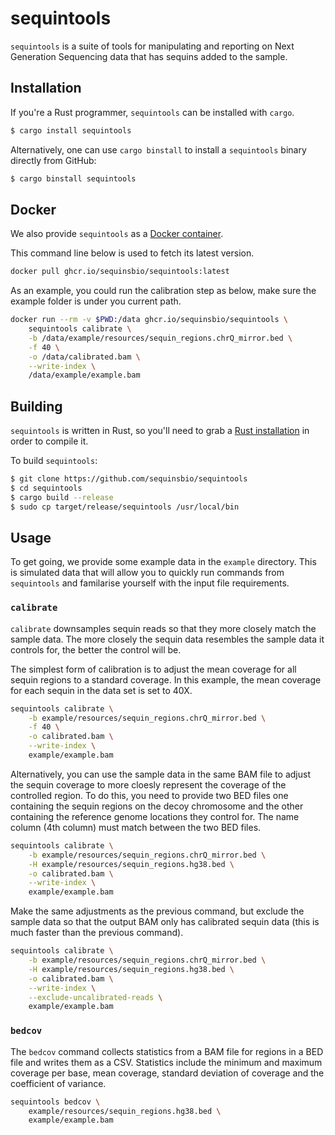 # sequintools

`sequintools` is a suite of tools for manipulating and reporting on Next
Generation Sequencing data that has sequins added to the sample.

## Installation

If you're a Rust programmer, `sequintools` can be installed with `cargo`.

```sh
$ cargo install sequintools
```

Alternatively, one can use `cargo binstall` to install a `sequintools` binary
directly from GitHub:

```sh
$ cargo binstall sequintools
```

## Docker

We also provide `sequintools` as a [Docker container](https://github.com/orgs/sequinsbio/packages/container/package/sequintools).

This command line below is used to fetch its latest version.

```sh
docker pull ghcr.io/sequinsbio/sequintools:latest
```

As an example, you could run the calibration step as below, make sure the example folder is under you current path.

```sh
docker run --rm -v $PWD:/data ghcr.io/sequinsbio/sequintools \
    sequintools calibrate \
    -b /data/example/resources/sequin_regions.chrQ_mirror.bed \
    -f 40 \
    -o /data/calibrated.bam \
    --write-index \
    /data/example/example.bam
```

## Building

`sequintools` is written in Rust, so you'll need to grab a [Rust
installation](https://www.rust-lang.org/) in order to compile it.

To build `sequintools`:

```sh
$ git clone https://github.com/sequinsbio/sequintools
$ cd sequintools
$ cargo build --release
$ sudo cp target/release/sequintools /usr/local/bin
```

## Usage

To get going, we provide some example data in the `example` directory. This is
simulated data that will allow you to quickly run commands from `sequintools`
and familarise yourself with the input file requirements.

### `calibrate`

`calibrate` downsamples sequin reads so that they more closely match the sample
data. The more closely the sequin data resembles the sample data it controls
for, the better the control will be.

The simplest form of calibration is to adjust the mean coverage for all sequin
regions to a standard coverage. In this example, the mean coverage for each
sequin in the data set is set to 40X.

```sh
sequintools calibrate \
    -b example/resources/sequin_regions.chrQ_mirror.bed \
    -f 40 \
    -o calibrated.bam \
    --write-index \
    example/example.bam
```

Alternatively, you can use the sample data in the same BAM file to adjust the
sequin coverage to more cloesly represent the coverage of the controlled region.
To do this, you need to provide two BED files one containing the sequin regions
on the decoy chromosome and the other containing the reference genome locations
they control for. The name column (4th column) must match between the two BED
files.

```sh
sequintools calibrate \
    -b example/resources/sequin_regions.chrQ_mirror.bed \
    -H example/resources/sequin_regions.hg38.bed \
    -o calibrated.bam \
    --write-index \
    example/example.bam
```

Make the same adjustments as the previous command, but exclude the sample data
so that the output BAM only has calibrated sequin data (this is much faster than
the previous command).

```sh
sequintools calibrate \
    -b example/resources/sequin_regions.chrQ_mirror.bed \
    -H example/resources/sequin_regions.hg38.bed \
    -o calibrated.bam \
    --write-index \
    --exclude-uncalibrated-reads \
    example/example.bam
```

### `bedcov`

The `bedcov` command collects statistics from a BAM file for regions in a BED
file and writes them as a CSV. Statistics include the minimum and maximum
coverage per base, mean coverage, standard deviation of coverage and the
coefficient of variance.

```sh
sequintools bedcov \
    example/resources/sequin_regions.hg38.bed \
    example/example.bam
```
